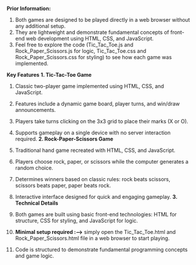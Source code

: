 **Prior Information:**

1. Both games are designed to be played directly in a web browser without any additional setup.
2. They are lightweight and demonstrate fundamental concepts of front-end web development using HTML, CSS, and JavaScript.
3. Feel free to explore the code (Tic_Tac_Toe.js and Rock_Paper_Scissors.js for logic, Tic_Tac_Toe.css and Rock_Paper_Scissors.css for styling) to see how each game was implemented.

**Key Features**
**1. Tic-Tac-Toe Game**

1. Classic two-player game implemented using HTML, CSS, and JavaScript.
2. Features include a dynamic game board, player turns, and win/draw announcements.
3. Players take turns clicking on the 3x3 grid to place their marks (X or O).
4. Supports gameplay on a single device with no server interaction required.
**2. Rock-Paper-Scissors Game**

1. Traditional hand game recreated with HTML, CSS, and JavaScript.
2. Players choose rock, paper, or scissors while the computer generates a random choice.
3. Determines winners based on classic rules: rock beats scissors, scissors beats paper, paper beats rock.
4. Interactive interface designed for quick and engaging gameplay.
**3. Technical Details**

1. Both games are built using basic front-end technologies: HTML for structure, CSS for styling, and JavaScript for logic.
2. **Minimal setup required :—>** simply open the Tic_Tac_Toe.html and Rock_Paper_Scissors.html file in a web browser to start playing.
3. Code is structured to demonstrate fundamental programming concepts and game logic.
